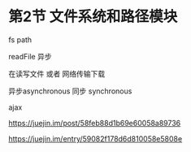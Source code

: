 
# 第2节 文件系统和路径模块

fs
path 

readFile  异步

在读写文件 或者 网络传输下载  

异步asynchronous 同步 synchronous

ajax


https://juejin.im/post/58feb88d1b69e60058a89736

https://juejin.im/entry/59082f178d6d810058e5808e



